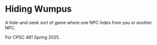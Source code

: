 # Hiding Wumpus

A hide-and-seek sort of game where one NPC hides from you or another NPC.

For CPSC 481 Spring 2025.
